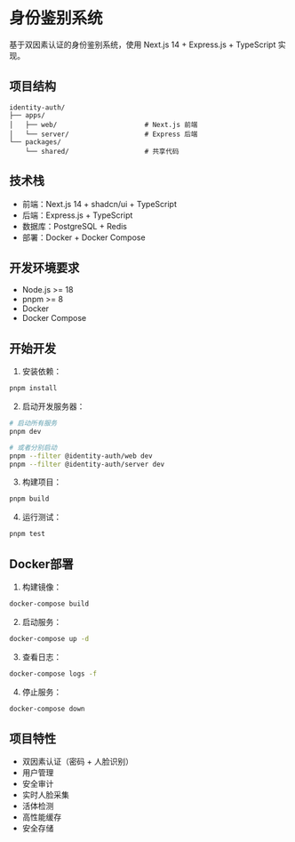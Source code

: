 # 身份鉴别系统

基于双因素认证的身份鉴别系统，使用 Next.js 14 + Express.js + TypeScript 实现。

## 项目结构

```
identity-auth/
├── apps/
│   ├── web/                      # Next.js 前端
│   └── server/                   # Express 后端
└── packages/
    └── shared/                   # 共享代码
```

## 技术栈

- 前端：Next.js 14 + shadcn/ui + TypeScript
- 后端：Express.js + TypeScript
- 数据库：PostgreSQL + Redis
- 部署：Docker + Docker Compose

## 开发环境要求

- Node.js >= 18
- pnpm >= 8
- Docker
- Docker Compose

## 开始开发

1. 安装依赖：
```bash
pnpm install
```

2. 启动开发服务器：
```bash
# 启动所有服务
pnpm dev

# 或者分别启动
pnpm --filter @identity-auth/web dev
pnpm --filter @identity-auth/server dev
```

3. 构建项目：
```bash
pnpm build
```

4. 运行测试：
```bash
pnpm test
```

## Docker部署

1. 构建镜像：
```bash
docker-compose build
```

2. 启动服务：
```bash
docker-compose up -d
```

3. 查看日志：
```bash
docker-compose logs -f
```

4. 停止服务：
```bash
docker-compose down
```

## 项目特性

- 双因素认证（密码 + 人脸识别）
- 用户管理
- 安全审计
- 实时人脸采集
- 活体检测
- 高性能缓存
- 安全存储 